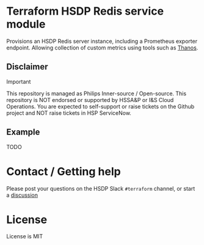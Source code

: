# Terraform HSDP Redis service module

Provisions an HSDP Redis server instance, including a Prometheus exporter endpoint. Allowing collection of custom metrics using tools such as [Thanos](https://registry.terraform.io/modules/philips-labs/thanos/cloudfoundry/latest).

## Disclaimer

> [!Important]
> This repository is managed as Philips Inner-source / Open-source.
> This repository is NOT endorsed or supported by HSSA&P or I&S Cloud Operations. 
> You are expected to self-support or raise tickets on the Github project and NOT raise tickets in HSP ServiceNow. 

## Example

TODO

<!--- BEGIN_TF_DOCS --->
<!--- END_TF_DOCS --->

# Contact / Getting help

Please post your questions on the HSDP Slack `#terraform` channel, or start a [discussion](https://github.com/philips-labs/terraform-hsdp-redis-service/discussions)

# License

License is MIT

